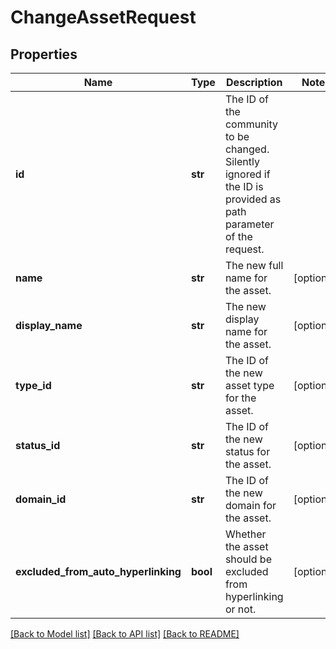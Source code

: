 # ChangeAssetRequest

## Properties
Name | Type | Description | Notes
------------ | ------------- | ------------- | -------------
**id** | **str** | The ID of the community to be changed. Silently ignored if the ID is provided as path parameter of the request. | 
**name** | **str** | The new full name for the asset. | [optional] 
**display_name** | **str** | The new display name for the asset. | [optional] 
**type_id** | **str** | The ID of the new asset type for the asset. | [optional] 
**status_id** | **str** | The ID of the new status for the asset. | [optional] 
**domain_id** | **str** | The ID of the new domain for the asset. | [optional] 
**excluded_from_auto_hyperlinking** | **bool** | Whether the asset should be excluded from hyperlinking or not. | [optional] 

[[Back to Model list]](../README.md#documentation-for-models) [[Back to API list]](../README.md#documentation-for-api-endpoints) [[Back to README]](../README.md)



